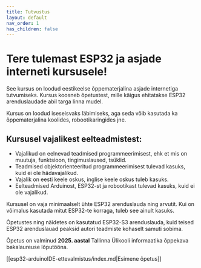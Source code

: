 ```yaml
---
title: Tutvustus
layout: default
nav_order: 1
has_children: false
---
```

# Tere tulemast ESP32 ja asjade interneti kursusele!

See kursus on loodud eestikeelse õppematerjalina asjade internetiga tutvumiseks. Kursus koosneb õpetustest, mille käigus ehitatakse ESP32 arenduslaudade abil targa linna mudel.

Kursus on loodud iseseisvaks läbimiseks, aga seda võib kasutada ka õppematerjalina koolides, robootikaringides jne.

## Kursusel vajalikest eelteadmistest:

- Vajalikud on eelnevad teadmised programmeerimisest, ehk et mis on muutuja, funktsioon, tingimuslaused, tsüklid.
- Teadmised objektorienteeritud programmeerimisest tulevad kasuks, kuid ei ole hädavajalikud.
- Vajalik on eesti keele oskus, inglise keele oskus tuleb kasuks.
- Eelteadmised Arduinost, ESP32-st ja robootikast tulevad kasuks, kuid ei ole vajalikud.

Kursusel on vaja minimaalselt ühte ESP32 arenduslauda ning arvutit. Kui on võimalus kasutada mitut ESP32-te korraga, tuleb see ainult kasuks.

Õpetustes ning näidetes on kasutatud ESP32-S3 arenduslauda, kuid teised ESP32 arenduslauad peaksid autori teadmiste kohaselt samuti sobima.

Õpetus on valminud **2025. aastal** Tallinna Ülikooli informaatika õppekava bakalaureuse lõputööna.

[[esp32-arduinoIDE-ettevalmistus/index.md|Esimene õpetus]]
